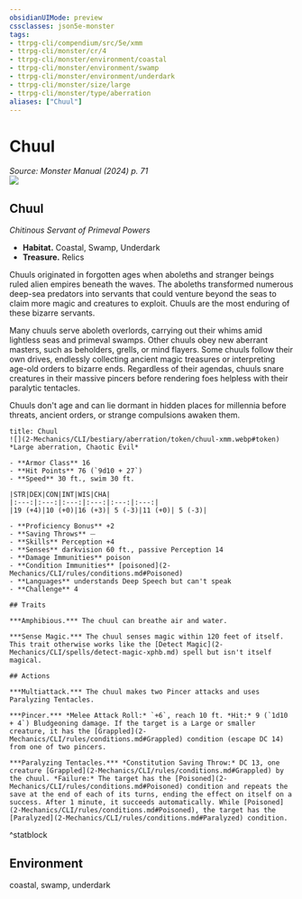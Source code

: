 ```yaml
---
obsidianUIMode: preview
cssclasses: json5e-monster
tags:
- ttrpg-cli/compendium/src/5e/xmm
- ttrpg-cli/monster/cr/4
- ttrpg-cli/monster/environment/coastal
- ttrpg-cli/monster/environment/swamp
- ttrpg-cli/monster/environment/underdark
- ttrpg-cli/monster/size/large
- ttrpg-cli/monster/type/aberration
aliases: ["Chuul"]
---
```

# Chuul
*Source: Monster Manual (2024) p. 71*  
![](2-Mechanics/CLI/bestiary/aberration/img/chuul.webp#right)

## Chuul

*Chitinous Servant of Primeval Powers*

- **Habitat.** Coastal, Swamp, Underdark  
- **Treasure.** Relics  

Chuuls originated in forgotten ages when aboleths and stranger beings ruled alien empires beneath the waves. The aboleths transformed numerous deep-sea predators into servants that could venture beyond the seas to claim more magic and creatures to exploit. Chuuls are the most enduring of these bizarre servants.

Many chuuls serve aboleth overlords, carrying out their whims amid lightless seas and primeval swamps. Other chuuls obey new aberrant masters, such as beholders, grells, or mind flayers. Some chuuls follow their own drives, endlessly collecting ancient magic treasures or interpreting age-old orders to bizarre ends. Regardless of their agendas, chuuls snare creatures in their massive pincers before rendering foes helpless with their paralytic tentacles.

Chuuls don't age and can lie dormant in hidden places for millennia before threats, ancient orders, or strange compulsions awaken them.

```ad-statblock
title: Chuul
![](2-Mechanics/CLI/bestiary/aberration/token/chuul-xmm.webp#token)
*Large aberration, Chaotic Evil*

- **Armor Class** 16 
- **Hit Points** 76 (`9d10 + 27`) 
- **Speed** 30 ft., swim 30 ft.

|STR|DEX|CON|INT|WIS|CHA|
|:---:|:---:|:---:|:---:|:---:|:---:|
|19 (+4)|10 (+0)|16 (+3)| 5 (-3)|11 (+0)| 5 (-3)|

- **Proficiency Bonus** +2
- **Saving Throws** ⏤
- **Skills** Perception +4
- **Senses** darkvision 60 ft., passive Perception 14
- **Damage Immunities** poison
- **Condition Immunities** [poisoned](2-Mechanics/CLI/rules/conditions.md#Poisoned)
- **Languages** understands Deep Speech but can't speak
- **Challenge** 4

## Traits

***Amphibious.*** The chuul can breathe air and water.

***Sense Magic.*** The chuul senses magic within 120 feet of itself. This trait otherwise works like the [Detect Magic](2-Mechanics/CLI/spells/detect-magic-xphb.md) spell but isn't itself magical.

## Actions

***Multiattack.*** The chuul makes two Pincer attacks and uses Paralyzing Tentacles.

***Pincer.*** *Melee Attack Roll:* `+6`, reach 10 ft. *Hit:* 9 (`1d10 + 4`) Bludgeoning damage. If the target is a Large or smaller creature, it has the [Grappled](2-Mechanics/CLI/rules/conditions.md#Grappled) condition (escape DC 14) from one of two pincers.

***Paralyzing Tentacles.*** *Constitution Saving Throw:* DC 13, one creature [Grappled](2-Mechanics/CLI/rules/conditions.md#Grappled) by the chuul. *Failure:* The target has the [Poisoned](2-Mechanics/CLI/rules/conditions.md#Poisoned) condition and repeats the save at the end of each of its turns, ending the effect on itself on a success. After 1 minute, it succeeds automatically. While [Poisoned](2-Mechanics/CLI/rules/conditions.md#Poisoned), the target has the [Paralyzed](2-Mechanics/CLI/rules/conditions.md#Paralyzed) condition.
```
^statblock

## Environment

coastal, swamp, underdark